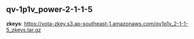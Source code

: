## qv-1p1v_power-2-1-1-5

**zkeys**: <https://vota-zkey.s3.ap-southeast-1.amazonaws.com/qv1p1v_2-1-1-5_zkeys.tar.gz>
